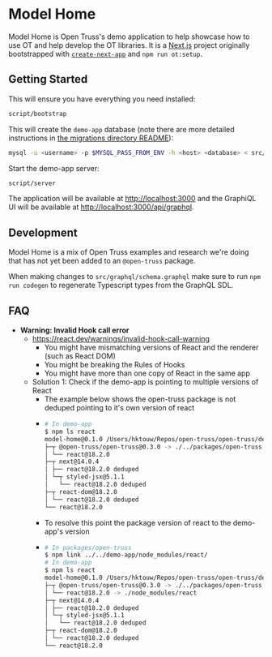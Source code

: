 # Model Home

Model Home is Open Truss's demo application to help showcase how to use OT and help develop the OT libraries. It is a [Next.js](https://nextjs.org/) project originally bootstrapped with [`create-next-app`](https://github.com/vercel/next.js/tree/canary/packages/create-next-app) and `npm run ot:setup`.

## Getting Started

This will ensure you have everything you need installed:

```bash
script/bootstrap
```

This will create the `demo-app` database (note there are more detailed instructions in [the migrations directory README](https://github.com/open-truss/open-truss/blob/main/demo-app/src/db/migrations/README.md)):

```bash
mysql -u <username> -p $MYSQL_PASS_FROM_ENV -h <host> <database> < src/db/migrations/2024-05-10-190401-first-migration.sql
```

Start the demo-app server:

```bash
script/server
```

The application will be available at [http://localhost:3000](http://localhost:3000) and the GraphiQL UI will be available at [http://localhost:3000/api/graphql](http://localhost:3000/api/graphql).

## Development

Model Home is a mix of Open Truss examples and research we're doing that has not yet been added to an `@open-truss` package.

When making changes to `src/graphql/schema.graphql` make sure to run `npm run codegen` to regenerate Typescript types from the GraphQL SDL.

## FAQ

- **Warning: Invalid Hook call error**
  - https://react.dev/warnings/invalid-hook-call-warning
    - You might have mismatching versions of React and the renderer (such as React DOM)
    - You might be breaking the Rules of Hooks
    - You might have more than one copy of React in the same app
  - Solution 1: Check if the demo-app is pointing to multiple versions of React
    - The example below shows the open-truss package is not deduped pointing to it's own version of react
    - ```bash
      # In demo-app
      $ npm ls react
      model-home@0.1.0 /Users/hktouw/Repos/open-truss/open-truss/demo-app
      ├─┬ @open-truss/open-truss@0.3.0 -> ./../packages/open-truss
      │ └── react@18.2.0
      ├─┬ next@14.0.4
      │ ├── react@18.2.0 deduped
      │ └─┬ styled-jsx@5.1.1
      │   └── react@18.2.0 deduped
      ├─┬ react-dom@18.2.0
      │ └── react@18.2.0 deduped
      └── react@18.2.0
      ```
    - To resolve this point the package version of react to the demo-app's version
    - ```bash
      # In packages/open-truss
      $ npm link ../../demo-app/node_modules/react/
      # In demo-app
      $ npm ls react
      model-home@0.1.0 /Users/hktouw/Repos/open-truss/open-truss/demo-app
      ├─┬ @open-truss/open-truss@0.3.0 -> ./../packages/open-truss
      │ └── react@18.2.0 -> ./node_modules/react
      ├─┬ next@14.0.4
      │ ├── react@18.2.0 deduped
      │ └─┬ styled-jsx@5.1.1
      │   └── react@18.2.0 deduped
      ├─┬ react-dom@18.2.0
      │ └── react@18.2.0 deduped
      └── react@18.2.0
      ```
